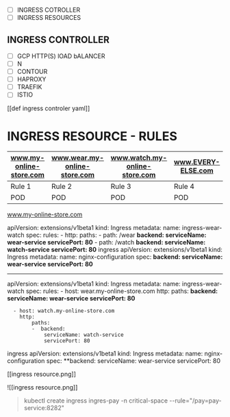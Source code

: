 - [ ] INGRESS COTROLLER
- [ ] INGRESS RESOURCES

## INGRESS CONTROLLER 
- [ ] GCP HTTP(S) lOAD bALANCER
- [ ] N
- [ ] CONTOUR
- [ ] HAPROXY
- [ ] TRAEFIK
- [ ] ISTIO

[[def ingress controler yaml]]

# INGRESS RESOURCE - RULES

| www.my-online-store.com  | www.wear.my-online-store.com | www.watch.my-online-store.com | www.EVERY-ELSE.com |
|-|-|-|-|
|Rule 1| Rule 2 | Rule 3 | Rule 4 |
| POD | POD | POD | POD|
www.my-online-store.com

apiVersion: extensions/v1beta1
kind: Ingress
metadata:
	name: ingress-wear-watch
spec:
	rules:
	- http:
		paths:
		- path: /wear
		  **backend:
			serviceName: wear-service
			servicePort: 80**
		- path: /watch 
		  **backend:
			serviceName: watch-service
			servicePort: 80**
ingress
apiVersion: extensions/v1beta1
kind: Ingress
metadata:
	name: nginx-configuration
spec:
	**backend:
		serviceName: wear-service
		servicePort: 80**

---

apiVersion: extensions/v1beta1
kind: Ingress
metadata:
	name: ingress-wear-watch
spec:
	rules:
	- host: wear.my-online-store.com
	  http:
		paths:
		  **backend:
			serviceName: wear-service
			servicePort: 80**
		
	  - host: watch.my-online-store.com
	    http:
		    paths:
			-  backend:
				serviceName: watch-service
				servicePort: 80

ingress
apiVersion: extensions/v1beta1
kind: Ingress
metadata:
	name: nginx-configuration
spec:
	**backend:
		serviceName: wear-service
		servicePort: 80

[[ingress resource.png]]

![[ingress resource.png]]








> kubectl create ingress ingres-pay -n critical-space --rule="/pay=pay-service:8282"

